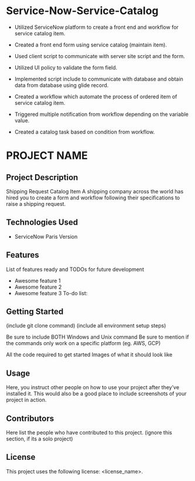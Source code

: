 # Service-Now-Service-Catalog




- Utilized ServiceNow platform to create a front end and workflow for service catalog item.

- Created a front end form using service catalog (maintain item).

- Used client script to communicate with server site script and the form.

- Utilized UI policy to validate the form field.

- Implemented script include to communicate with database and obtain data from database using glide record.

- Created a workflow which automate the process of ordered item of service catalog item.

- Triggered multiple notification from workflow depending on the variable value.

- Created a catalog task based on condition from workflow. 


# PROJECT NAME

  ## Project Description
Shipping Request Catalog Item
A shipping company across the world has hired you to create a form and workflow following their specifications to raise a shipping request.


## Technologies Used
* ServiceNow Paris Version

## Features
List of features ready and TODOs for future development

* Awesome feature 1
* Awesome feature 2
* Awesome feature 3
To-do list:

## Getting Started
(include git clone command) (include all environment setup steps)

Be sure to include BOTH Windows and Unix command
Be sure to mention if the commands only work on a specific platform (eg. AWS, GCP)

All the code required to get started
Images of what it should look like
## Usage
Here, you instruct other people on how to use your project after they’ve installed it. This would also be a good place to include screenshots of your project in action.

## Contributors
Here list the people who have contributed to this project. (ignore this section, if its a solo project)

## License
This project uses the following license: <license_name>.

